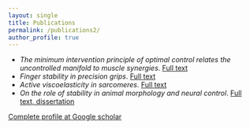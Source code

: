 ```yaml
---
layout: single
title: Publications
permalink: /publications2/
author_profile: true
---
```


<!-- ## Selected publications -->

- _The minimum intervention principle of optimal control relates the uncontrolled manifold to muscle synergies_. [Full text](https://www.biorxiv.org/content/10.1101/2023.08.18.553939v1.full)
- _Finger stability in precision grips_. [Full text](https://www.pnas.org/doi/10.1073/pnas.2122903119)
- _Active viscoelasticity in sarcomeres_. [Full text](https://www.frontiersin.org/articles/10.3389/frobt.2018.00069/full)
- _On the role of stability in animal morphology and neural control_. [Full text, dissertation](https://www.proquest.com/docview/2632151295/A5347722E48E4D3BPQ/1)

[Complete profile at Google scholar](https://scholar.google.com/citations?user=Qg3qMcsAAAAJ&hl=en)
